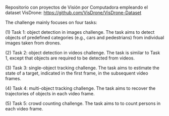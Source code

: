 Repositorio con proyectos de Visión por Computadora empleando el dataset VisDrone: https://github.com/VisDrone/VisDrone-Dataset

The challenge mainly focuses on four tasks:

(1) Task 1: object detection in images challenge. The task aims to detect objects of predefined categories (e.g., cars and pedestrians) from individual images taken from drones.

(2) Task 2: object detection in videos challenge. The task is similar to Task 1, except that objects are required to be detected from videos.

(3) Task 3: single-object tracking challenge. The task aims to estimate the state of a target, indicated in the first frame, in the subsequent video frames.

(4) Task 4: multi-object tracking challenge. The task aims to recover the trajectories of objects in each video frame.

(5) Task 5: crowd counting challenge. The task aims to to count persons in each video frame.
